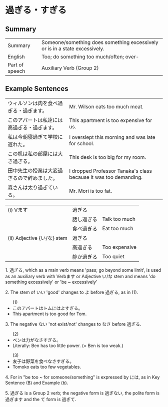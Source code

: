 # 過ぎる・すぎる

## Summary

<table><tr>   <td>Summary</td>   <td>Someone/something does something excessively or is in a state excessively.</td></tr><tr>   <td>English</td>   <td>Too; do something too much/often; over-</td></tr><tr>   <td>Part of speech</td>   <td>Auxiliary Verb (Group 2)</td></tr></table>

## Example Sentences

<table><tr>   <td>ウィルソンは肉を食べ過ぎる・過ぎます。</td>   <td>Mr. Wilson eats too much meat.</td></tr><tr>   <td>このアパートは私達には高過ぎる・過ぎます。</td>   <td>This apartment is too expensive for us.</td></tr><tr>   <td>私は今朝寝過ぎて学校に遅れた。</td>   <td>I overslept this morning and was late for school.</td></tr><tr>   <td>この机は私の部屋には大き過ぎる。</td>   <td>This desk is too big for my room.</td></tr><tr>   <td>田中先生の授業は大変過ぎるので辞めました。</td>   <td>I dropped Professor Tanaka's class because it was too demanding.</td></tr><tr>   <td>森さんは太り過ぎている。</td>   <td>Mr. Mori is too fat.</td></tr></table>

<table class="table"> <tbody><tr class="tr head"> <td class="td"><span class="numbers">(i)</span> <span> <span class="bold">Vます</span></span></td> <td class="td"><span class="concept">過ぎる</span> </td> <td class="td"><span>&nbsp;</span></td> </tr> <tr class="tr"> <td class="td"><span>&nbsp;</span></td> <td class="td"><span>話し<span class="concept">過ぎる</span></span> </td> <td class="td"><span>Talk    too much</span></td> </tr> <tr class="tr"> <td class="td"><span>&nbsp;</span></td> <td class="td"><span>食べ<span class="concept">過ぎる</span></span> </td> <td class="td"><span>Eat    too much</span></td> </tr> <tr class="tr head"> <td class="td"><span class="numbers">(ii)</span> <span> <span class="bold">Adjective {い/な} stem</span></span></td> <td class="td"><span class="concept">過ぎる</span> </td> <td class="td"><span>&nbsp;</span></td> </tr> <tr class="tr"> <td class="td"><span>&nbsp;</span></td> <td class="td"><span>高<span class="concept">過ぎる</span></span> </td> <td class="td"><span>Too    expensive</span></td> </tr> <tr class="tr"> <td class="td"><span>&nbsp;</span></td> <td class="td"><span>静か<span class="concept">過ぎる</span></span> </td> <td class="td"><span>Too    quiet</span></td> </tr></tbody></table>

<p>1. <span class="cloze">過ぎる</span>, which as a main verb means 'pass; go beyond some limit', is used as an auxiliary verb with Verbます or Adjective い/な stem and means 'do something excessively' or 'be ~ excessively'</p>  <p>2. The stem of いい 'good' changes to よ before <span class="cloze">過ぎる</span>, as in (1).</p>  <ul>(1) <li>このアパートはトムにはよ<span class="cloze">すぎる</span>。</li> <li>This apartment is too good for Tom.</li> </ul>  <p>3. The negative ない 'not exist/not' changes to なさ before <span class="cloze">過ぎる</span>.</p>  <ul>(2) <li>ベンは力がなさ<span class="cloze">すぎる</span>。</li> <li>Literally: Ben has too little power. (= Ben is too weak.)</li> </ul>  <ul>(3) <li>友子は野菜を食べなさ<span class="cloze">すぎる</span>。</li> <li>Tomoko eats too few vegetables.</li> </ul>  <p>4. For in "be too ~ for someone/something" is expressed by には, as in Key Sentence (B) and Example (b).</p>  <p>5. <span class="cloze">過ぎる</span> is a Group 2 verb; the negative form is <span class="cloze">過ぎない</span>, the polite form is <span class="cloze">過ぎます</span> and the て form is <span class="cloze">過ぎて</span>.</p>

